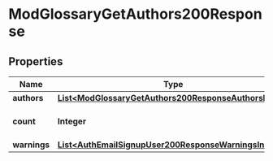 

# ModGlossaryGetAuthors200Response


## Properties

| Name | Type | Description | Notes |
|------------ | ------------- | ------------- | -------------|
|**authors** | [**List&lt;ModGlossaryGetAuthors200ResponseAuthorsInner&gt;**](ModGlossaryGetAuthors200ResponseAuthorsInner.md) |  |  |
|**count** | **Integer** | The total number of records. |  |
|**warnings** | [**List&lt;AuthEmailSignupUser200ResponseWarningsInner&gt;**](AuthEmailSignupUser200ResponseWarningsInner.md) |  |  [optional] |



